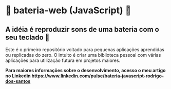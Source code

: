 # :drum: bateria-web (JavaScript) :drum:
## A idéia é reproduzir sons de uma bateria com o seu teclado :musical_note:

Este é o primeiro repositório voltado para pequenas aplicações aprendidas ou replicadas do zero. 
O intuito é criar uma biblioteca pessoal com várias aplicações para utilização futura em projetos maiores.

**Para maiores informações sobre o desenvolvimento, acesso o meu artigo no Linkedin https://www.linkedin.com/pulse/bateria-javascript-rodrigo-dos-santos**
